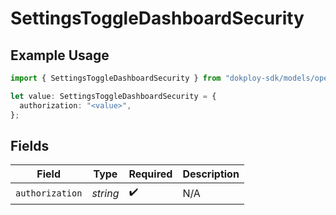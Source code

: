 # SettingsToggleDashboardSecurity

## Example Usage

```typescript
import { SettingsToggleDashboardSecurity } from "dokploy-sdk/models/operations";

let value: SettingsToggleDashboardSecurity = {
  authorization: "<value>",
};
```

## Fields

| Field              | Type               | Required           | Description        |
| ------------------ | ------------------ | ------------------ | ------------------ |
| `authorization`    | *string*           | :heavy_check_mark: | N/A                |